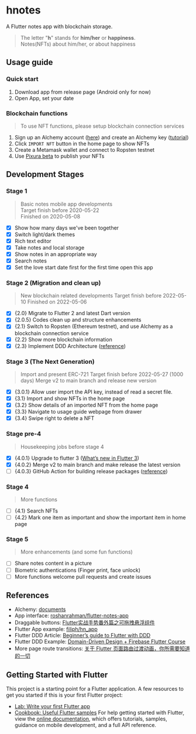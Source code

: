 # hnotes

A Flutter notes app with blockchain storage.
> The letter "**h**" stands for **him/her** or **happiness**.  
> Notes(NFTs) about him/her, or about happiness

 
## Usage guide

### Quick start
1. Download app from release page (Android only for now)
2. Open App, set your date

### Blockchain functions
> To use NFT functions, please setup blockchain connection services
1. Sign up an Alchemy account ([here](https://auth.alchemyapi.io/signup)) and create an Alchemy key ([tutorial](https://auth.alchemyapi.io/signup))
2. Click `IMPORT NFT` button in the home page to show NFTs
3. Create a Metamask wallet and connect to Ropsten testnet
4. Use [Pixura beta](https://ropsten-platform.pixura.io/) to publish your NFTs


## Development Stages

### Stage 1
> Basic notes mobile app developments  
> Target finish before 2020-05-22  
> Finished on 2020-05-08
- [x] Show how many days we've been together
- [x] Switch light/dark themes
- [x] Rich text editor
- [x] Take notes and local storage
- [x] Show notes in an appropriate way
- [x] Search notes
- [x] Set the love start date first for the first time open this app

### Stage 2 (Migration and clean up)
> New blockchain related developments
> Target finish before 2022-05-10
> Finished on 2022-05-06

- [x] {2.0} Migrate to Flutter 2 and latest Dart version
- [x] {2.0.5} Codes clean up and structure enhancements
- [X] {2.1} Switch to Ropsten (Ethereum testnet), and use Alchemy as a blockchain connection service
- [x] {2.2} Show more blockchain information
- [x] {2.3} Implement DDD Architecture ([reference](https://github.com/ResoCoder/flutter-ddd-firebase-course))

### Stage 3 (The Next Generation)
> Import and present ERC-721
> Target finish before 2022-05-27 (1000 days)
> Merge v2 to main branch and release new version

- [x] {3.0.1} Allow user import the API key, instead of read a secret file.
- [x] {3.1} Import and show NFTs in the home page
- [x] {3.2} Show details of an imported NFT from the home page
- [x] {3.3} Navigate to usage guide webpage from drawer
- [x] {3.4} Swipe right to delete a NFT

### Stage pre-4
> Housekeeping jobs before stage 4
- [x] {4.0.1} Upgrade to flutter 3 ([What’s new in Flutter 3](https://medium.com/flutter/whats-new-in-flutter-3-8c74a5bc32d0))
- [x] {4.0.2} Merge v2 to main branch and make release the latest version
- [ ] {4.0.3} GitHub Action for building release packages ([reference](https://github.com/marketplace/actions/release-changelog-builder))

### Stage 4
> More functions
- [ ] {4.1} Search NFTs
- [ ] {4.2} Mark one item as important and show the important item in home page

### Stage 5
> More enhancements (and some fun functions)
- [ ] Share notes content in a picture
- [ ] Biometric authentications (Finger print, face unlock)
- [ ] More functions welcome pull requests and create issues

## References
* Alchemy: [documents](https://docs.alchemy.com/alchemy/)  
* App interface: [roshanrahman/flutter-notes-app](https://github.com/roshanrahman/flutter-notes-app)
* Draggable buttons: [Flutter实战手势番外篇之可拖拽悬浮组件](https://juejin.im/post/5e4b9c74f265da57127e3f63)
* Flutter App example: [filiph/hn_app](https://github.com/filiph/hn_app)
* Flutter DDD Article: [Beginner’s guide to Flutter with DDD](https://medium.com/@ushimaru/beginners-guide-to-flutter-with-ddd-87d4c476c3cb)
* Flutter DDD Example: [Domain-Driven Design + Firebase Flutter Course](https://github.com/ResoCoder/flutter-ddd-firebase-course)
* More page route transitions: [关于 Flutter 页面路由过渡动画，你所需要知道的一切](https://juejin.im/post/5ceb6179f265da1bc23f55d0)

## Getting Started with Flutter
This project is a starting point for a Flutter application.
A few resources to get you started if this is your first Flutter project:
- [Lab: Write your first Flutter app](https://flutter.dev/docs/get-started/codelab)
- [Cookbook: Useful Flutter samples](https://flutter.dev/docs/cookbook)
For help getting started with Flutter, view the
[online documentation](https://flutter.dev/docs), which offers tutorials,
samples, guidance on mobile development, and a full API reference.
